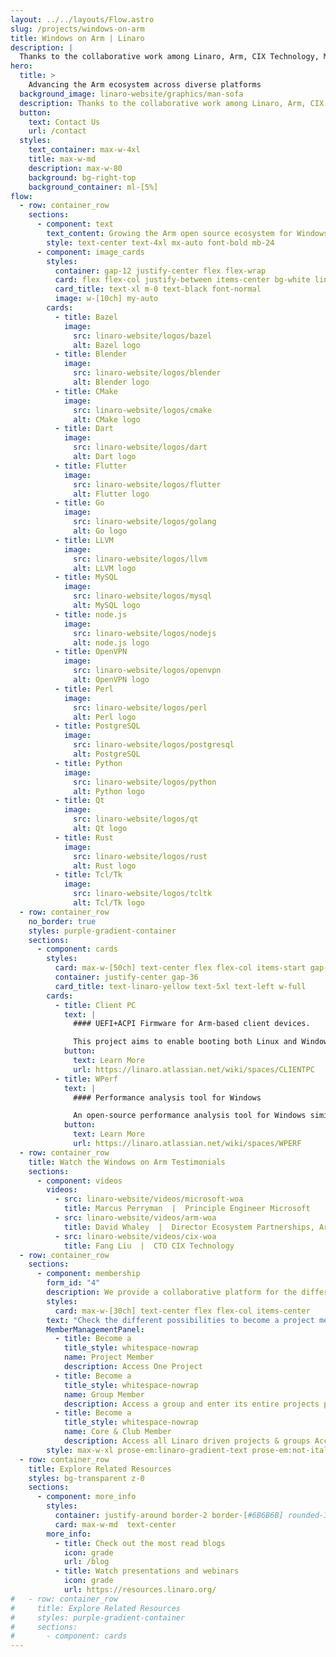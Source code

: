 ```yaml
---
layout: ../../layouts/Flow.astro
slug: /projects/windows-on-arm
title: Windows on Arm | Linaro
description: |
  Thanks to the collaborative work among Linaro, Arm, CIX Technology, Microsoft and Qualcomm we are building the Windows on Arm ecosystem for native development unlocking better user experiences and broader adoption of Windows on Arm platforms.
hero:
  title: >
    Advancing the Arm ecosystem across diverse platforms
  background_image: linaro-website/graphics/man-sofa
  description: Thanks to the collaborative work among Linaro, Arm, CIX Technology, Microsoft and Qualcomm we are building the Windows on Arm ecosystem for native development unlocking better user experiences and broader adoption of Windows on Arm platforms.
  button:
    text: Contact Us
    url: /contact
  styles:
    text_container: max-w-4xl
    title: max-w-md
    description: max-w-80
    background: bg-right-top
    background_container: ml-[5%]
flow:
  - row: container_row
    sections:
      - component: text
        text_content: Growing the Arm open source ecosystem for Windows involves setting up CI and testing, coordinating with vendors to analyze and fix regressions and establishing relationships with project maintainers.
        style: text-center text-4xl mx-auto font-bold mb-24
      - component: image_cards
        styles:
          container: gap-12 justify-center flex flex-wrap
          card: flex flex-col justify-between items-center bg-white linaro-gradient-border aspect-square px-8
          card_title: text-xl m-0 text-black font-normal
          image: w-[10ch] my-auto
        cards:
          - title: Bazel
            image:
              src: linaro-website/logos/bazel
              alt: Bazel logo
          - title: Blender
            image:
              src: linaro-website/logos/blender
              alt: Blender logo
          - title: CMake
            image:
              src: linaro-website/logos/cmake
              alt: CMake logo
          - title: Dart
            image:
              src: linaro-website/logos/dart
              alt: Dart logo
          - title: Flutter
            image:
              src: linaro-website/logos/flutter
              alt: Flutter logo
          - title: Go
            image:
              src: linaro-website/logos/golang
              alt: Go logo
          - title: LLVM
            image:
              src: linaro-website/logos/llvm
              alt: LLVM logo
          - title: MySQL
            image:
              src: linaro-website/logos/mysql
              alt: MySQL logo
          - title: node.js
            image:
              src: linaro-website/logos/nodejs
              alt: node.js logo
          - title: OpenVPN
            image:
              src: linaro-website/logos/openvpn
              alt: OpenVPN logo
          - title: Perl
            image:
              src: linaro-website/logos/perl
              alt: Perl logo
          - title: PostgreSQL
            image:
              src: linaro-website/logos/postgresql
              alt: PostgreSQL
          - title: Python
            image:
              src: linaro-website/logos/python
              alt: Python logo
          - title: Qt
            image:
              src: linaro-website/logos/qt
              alt: Qt logo
          - title: Rust
            image:
              src: linaro-website/logos/rust
              alt: Rust logo
          - title: Tcl/Tk
            image:
              src: linaro-website/logos/tcltk
              alt: Tcl/Tk logo
  - row: container_row
    no_border: true
    styles: purple-gradient-container
    sections:
      - component: cards
        styles:
          card: max-w-[50ch] text-center flex flex-col items-start gap-8 text-left prose-invert prose-p:text-left prose-p:text-xl prose-h4:text-3xl prose-headings:text-left prose-h4:my-4 prose-h4:mt-0
          container: justify-center gap-36
          card_title: text-linaro-yellow text-5xl text-left w-full
        cards:
          - title: Client PC
            text: |
              #### UEFI+ACPI Firmware for Arm-based client devices.

              This project aims to enable booting both Linux and Windows on ARM based client machines using the same ARM SystemReady SR compliant UEFI/ACPI firmware.
            button:
              text: Learn More
              url: https://linaro.atlassian.net/wiki/spaces/CLIENTPC
          - title: WPerf
            text: |
              #### Performance analysis tool for Windows

              An open-source performance analysis tool for Windows similar to Linux Perf.
            button:
              text: Learn More
              url: https://linaro.atlassian.net/wiki/spaces/WPERF
  - row: container_row
    title: Watch the Windows on Arm Testimonials
    sections:
      - component: videos
        videos:
          - src: linaro-website/videos/microsoft-woa
            title: Marcus Perryman  |  Principle Engineer Microsoft
          - src: linaro-website/videos/arm-woa
            title: David Whaley  |  Director Ecosystem Partnerships, Arm
          - src: linaro-website/videos/cix-woa
            title: Fang Liu  |  CTO CIX Technology
  - row: container_row
    sections:
      - component: membership
        form_id: "4"
        description: We provide a collaborative platform for the different industry players within the Arm ecosystem to come together, discuss, agree upon, and implement solutions to shared problems. We offer various avenues for engaging in collaborative engineering.
        styles:
          card: max-w-[30ch] text-center flex flex-col items-center
        text: "Check the different possibilities to become a project member:"
        MemberManagementPanel:
          - title: Become a
            title_style: whitespace-nowrap
            name: Project Member
            description: Access One Project
          - title: Become a
            title_style: whitespace-nowrap
            name: Group Member
            description: Access a group and enter its entire projects portfolio
          - title: Become a
            title_style: whitespace-nowrap
            name: Core & Club Member
            description: Access all Linaro driven projects & groups Access One Project
        style: max-w-xl prose-em:linaro-gradient-text prose-em:not-italic prose-headings:text-5xl prose-headings:my-3 prose-ul:text-xl prose-headings:leading-tight prose-p:text-3xl text-center
  - row: container_row
    title: Explore Related Resources
    styles: bg-transparent z-0
    sections:
      - component: more_info
        styles:
          container: justify-around border-2 border-[#6B6B6B] rounded-3xl py-10
          card: max-w-md  text-center
        more_info:
          - title: Check out the most read blogs
            icon: grade
            url: /blog
          - title: Watch presentations and webinars
            icon: grade
            url: https://resources.linaro.org/
#   - row: container_row
#     title: Explore Related Resources
#     styles: purple-gradient-container
#     sections:
#       - component: cards
---
```

